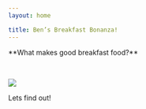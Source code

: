 ```yaml
---
layout: home

title: Ben’s Breakfast Bonanza!
---
```


\*\*What makes good breakfast food?\*\*

 

![](http://www.tampabay.com/resources/images/dti/rendered/2014/11/0432416363_14269809_8col.jpg)

Lets find out!
